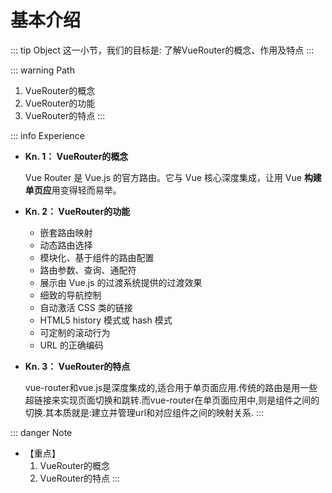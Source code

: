 # 基本介绍

::: tip Object
这一小节，我们的目标是: 了解VueRouter的概念、作用及特点
:::

::: warning Path

1. VueRouter的概念
2. VueRouter的功能
3. VueRouter的特点
:::

::: info Experience

* **Kn. 1： VueRouter的概念**

  Vue Router 是 Vue.js 的官方路由。它与 Vue 核心深度集成，让用 Vue **构建单页应**用变得轻而易举。

* **Kn. 2： VueRouter的功能**

  * 嵌套路由映射
  * 动态路由选择
  * 模块化、基于组件的路由配置
  * 路由参数、查询、通配符
  * 展示由 Vue.js 的过渡系统提供的过渡效果
  * 细致的导航控制
  * 自动激活 CSS 类的链接
  * HTML5 history 模式或 hash 模式
  * 可定制的滚动行为
  * URL 的正确编码

* **Kn. 3： VueRouter的特点**

  vue-router和vue.js是深度集成的,适合用于单页面应用.传统的路由是用一些超链接来实现页面切换和跳转.而vue-router在单页面应用中,则是组件之间的切换.其本质就是:建立并管理url和对应组件之间的映射关系.
:::

::: danger Note

* 【重点】
  1. VueRouter的概念
  2. VueRouter的特点
:::
